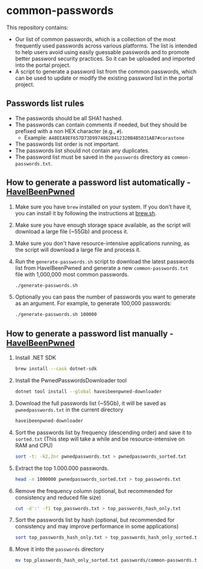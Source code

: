 # common-passwords

This repository contains:

- Our list of common passwords, which is a collection of the most frequently used passwords across various platforms. The list is intended to help users avoid using easily guessable passwords and to promote better password security practices. So it can be uploaded and imported into the portal project.
- A script to generate a password list from the common passwords, which can be used to update or modify the existing password list in the portal project.

## Passwords list rules

- The passwords should be all SHA1 hashed.
- The passwords can contain comments if needed, but they should be prefixed with a non HEX character (e.g., `#`).
  - Example: `A48EEA9EF657D73D99748628412320B4B5031AB7#corastone`
- The passwords list order is not important.
- The passwords list should not contain any duplicates.
- The password list must be saved in the `passwords` directory as `common-passwords.txt`.

## How to generate a password list automatically - [HaveIBeenPwned](https://haveibeenpwned.com/)

1. Make sure you have `brew` installed on your system. If you don't have it, you can install it by following the instructions at [brew.sh](https://brew.sh/).
2. Make sure you have enough storage space available, as the script will download a large file (~55Gb) and process it.
3. Make sure you don't have resource-intensive applications running, as the script will download a large file and process it.
4. Run the `generate-passwords.sh` script to download the latest passwords list from HaveIBeenPwned and generate a new `common-passwords.txt` file with 1,000,000 most common passwords.

   ```bash
   ./generate-passwords.sh
   ```

5. Optionally you can pass the number of passwords you want to generate as an argument. For example, to generate 100,000 passwords:

   ```bash
   ./generate-passwords.sh 100000
   ```

## How to generate a password list manually - [HaveIBeenPwned](https://github.com/HaveIBeenPwned/PwnedPasswordsDownloader?tab=readme-ov-file)

1. Install .NET SDK

   ```bash
   brew install --cask dotnet-sdk
   ```

2. Install the PwnedPasswordsDownloader tool

   ```bash
   dotnet tool install --global haveibeenpwned-downloader
   ```

3. Download the full passwords list (~55Gb), it will be saved as `pwnedpasswords.txt` in the current directory

   ```bash
   haveibeenpwned-downloader
   ```

4. Sort the passwords list by frequency (descending order) and save it to `sorted.txt` (This step will take a while and be resource-intensive on RAM and CPU)

   ```bash
   sort -t: -k2,2nr pwnedpasswords.txt > pwnedpasswords_sorted.txt

   ```

5. Extract the top 1.000.000 passwords.

   ```bash
   head -n 1000000 pwnedpasswords_sorted.txt > top_passwords.txt
   ```

6. Remove the frequency column (optional, but recommended for consistency and reduced file size)

   ```bash
   cut -d':' -f1 top_passwords.txt > top_passwords_hash_only.txt
   ```

7. Sort the passwords list by hash (optional, but recommended for consistency and may improve performance in some applications)

   ```bash
   sort top_passwords_hash_only.txt > top_passwords_hash_only_sorted.txt
   ```

8. Move it into the `passwords` directory

   ```bash
   mv top_plasswords_hash_only_sorted.txt passwords/common-passwords.txt
   ```
